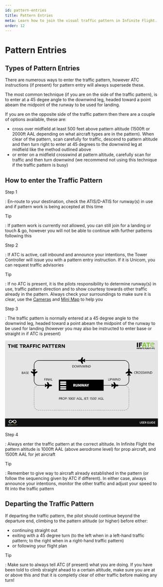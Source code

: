 ```yaml
---
id: pattern-entries
title: Pattern Entries
meta: Learn how to join the visual traffic pattern in Infinite Flight.
order: 12
---
```


# Pattern Entries



## Types of Pattern Entries

There are numerous ways to enter the traffic pattern, however ATC instructions (if present) for pattern entry will always supersede these.



The most common technique (if you are on the side of the traffic pattern), is to enter at a 45 degee angle to the downwind leg, headed toward a point abeam the midpoint of the runway to be used for landing.



If you are on the opposite side of the traffic pattern then there are a couple of options available, these are:



- cross over midfield at least 500 feet above pattern altitude (1500ft or 2000ft AAL depending on what aircraft types are in the pattern). When clear of the pattern, scan carefully for traffic, descend to pattern altitude and then turn right to enter at 45 degrees to the downwind leg at midfield like the method outlined above
- or enter on a midfield crosswind at pattern altitude, carefully scan for traffic and then turn downwind (we recommend not using this technique if the traffic pattern is busy)



## How to enter the Traffic Pattern



Step 1

: En-route to your destination, check the ATIS/D-ATIS for runway(s) in use and if pattern work is being accepted at this time



Tip

: If pattern work is currently not allowed, you can still join for a landing or touch & go, however you will not be able to continue with further patterns following this



Step 2

: If ATC is active, call inbound and announce your intentions, the Tower Controller will issue you with a pattern entry instruction. If it is Unicom, you can request traffic advisories



Tip

: If no ATC is present, it is the pilots responsibility to determine runway(s) in use, traffic pattern direction and to show courtesy towards other traffic already in the pattern. Always check your surroundings to make sure it is clear, use the [Cameras](/guide/getting-started/pilot-user-interface/cameras#camera) and [Mini Map](/guide/getting-started/pilot-user-interface/flight-planning#mini-map) to help you



Step 3

: The traffic pattern is normally entered at a 45 degree angle to the downwind leg, headed toward a point abeam the midpoint of the runway to be used for landing (however you may also be instructed to enter base or straight in if ATC is present)



![The Traffic Pattern](_images/manual/graphics/atc-traffic-pattern.jpg)



Step 4

: Always enter the traffic pattern at the correct altitude. In Infinite Flight the pattern altitude is 1000ft AAL (above aerodrome level) for prop aircraft, and 1500ft AAL for jet aircraft



Tip

: Remember to give way to aircraft already established in the pattern (or follow the sequencing given by ATC if different). In either case, always announce your intentions, monitor the other traffic and adjust your speed to fit into the traffic pattern



## Departing the Traffic Pattern

If departing the traffic pattern, the pilot should continue beyond the departure end, climbing to the pattern altitude (or higher) before either:



- continuing straight out
- exiting with a 45 degree turn (to the left when in a left-hand traffic pattern; to the right when in a right-hand traffic pattern)
- or following your flight plan



Tip

: Make sure to always tell ATC (if present) what you are doing. If you have been told to climb straight ahead to a certain altitude, make sure you are at or above this and that it is completly clear of other traffic before making any turn!



